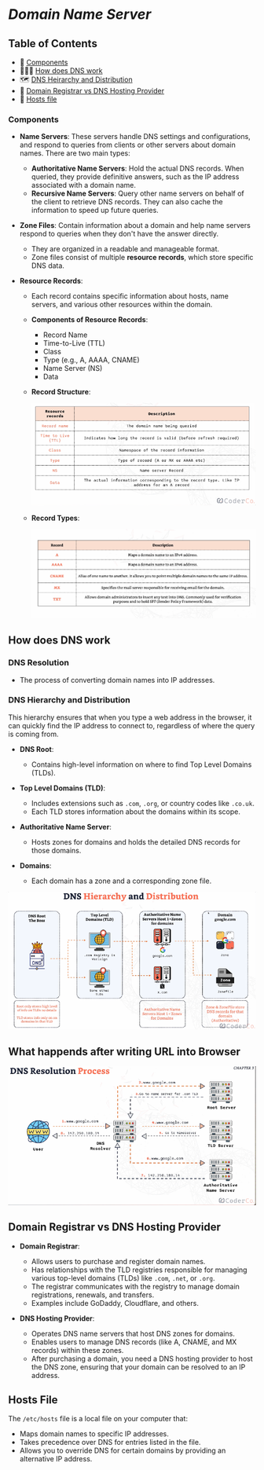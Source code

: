 # ***Domain Name Server***

## Table of Contents

- 🧱 [Components](#components)
- 🕵🏽‍♂️ [How does DNS work](#how-does-dns-work)
-  🗺️  [DNS Heirarchy and Distribution](#dns-heirarchy-and-distribution)
- 📇 [Domain Registrar vs DNS Hosting Provider](#domain-registrar-vs-dns-hosting-provider)
- 📂 [Hosts file](#hosts-file)



### Components 
- **Name Servers**: These servers handle DNS settings and configurations, and respond to queries from clients or other servers about domain names. There are two main types:
  - **Authoritative Name Servers**: Hold the actual DNS records. When queried, they provide definitive answers, such as the IP address associated with a domain name.
  - **Recursive Name Servers**: Query other name servers on behalf of the client to retrieve DNS records. They can also cache the information to speed up future queries.

- **Zone Files**: Contain information about a domain and help name servers respond to queries when they don't have the answer directly.
  - They are organized in a readable and manageable format.
  - Zone files consist of multiple **resource records**, which store specific DNS data.


- **Resource Records**: 
  - Each record contains specific information about hosts, name servers, and various other resources within the domain.
  - **Components of Resource Records**: 
    - Record Name
    - Time-to-Live (TTL)
    - Class
    - Type (e.g., A, AAAA, CNAME)
    - Name Server (NS)
    - Data

  - **Record Structure**:
    <p align="center">
      <img src="../assets/dns-record-table.png" alt="DNS Record Table">
    </p>

  - **Record Types**:
    <p align="center">
      <img src="../assets/dns-record-type.png" alt="DNS Record Types">
    </p>



## How does DNS work

### DNS Resolution

- The process of converting domain names into IP addresses.

### DNS Hierarchy and Distribution

This hierarchy ensures that when you type a web address in the browser, it can quickly find the IP address to connect to, regardless of where the query is coming from.

- **DNS Root**:
  - Contains high-level information on where to find Top Level Domains (TLDs).
  
- **Top Level Domains (TLD)**:
  - Includes extensions such as `.com`, `.org`, or country codes like `.co.uk`.
  - Each TLD stores information about the domains within its scope.

- **Authoritative Name Server**:
  - Hosts zones for domains and holds the detailed DNS records for those domains.

- **Domains**:
  - Each domain has a zone and a corresponding zone file.

<p align="center">
  <img src="../assets/dns-distribution.png" alt="DNS Distribution Diagram">
</p>

## What happends after writing URL into Browser 


<p align="center">
  <img src="../assets/dns-url-lookup.png" alt="DNS Distribution Diagram">
</p>


## Domain Registrar vs DNS Hosting Provider

- **Domain Registrar**:
  - Allows users to purchase and register domain names.
  - Has relationships with the TLD registries responsible for managing various top-level domains (TLDs) like `.com`, `.net`, or `.org`.
  - The registrar communicates with the registry to manage domain registrations, renewals, and transfers.
  - Examples include GoDaddy, Cloudflare, and others.

- **DNS Hosting Provider**:
  - Operates DNS name servers that host DNS zones for domains.
  - Enables users to manage DNS records (like A, CNAME, and MX records) within these zones.
  - After purchasing a domain, you need a DNS hosting provider to host the DNS zone, ensuring that your domain can be resolved to an IP address.



## Hosts File

The `/etc/hosts` file is a local file on your computer that:

- Maps domain names to specific IP addresses.
- Takes precedence over DNS for entries listed in the file.
- Allows you to override DNS for certain domains by providing an alternative IP address.



